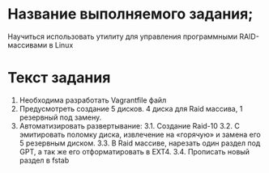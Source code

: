 # Название выполняемого задания;
Научиться использовать утилиту для управления программными RAID-массивами в Linux

# Текст задания
1. Необходима разработать Vagrantfile файл
2. Предусмотреть создание 5 дисков. 4 диска для Raid массива, 1 резервный под замену.
3. Автоматизировать развертывание:
3.1. Создание Raid-10
3.2. С эмитировать поломку диска, извлечение на «горячую» и замена его 5 резервным диском.
3.3. В Raid массиве, нарезать один раздел под GPT, а так же его отформатировать в EXT4.
3.4. Прописать новый раздел в fstab